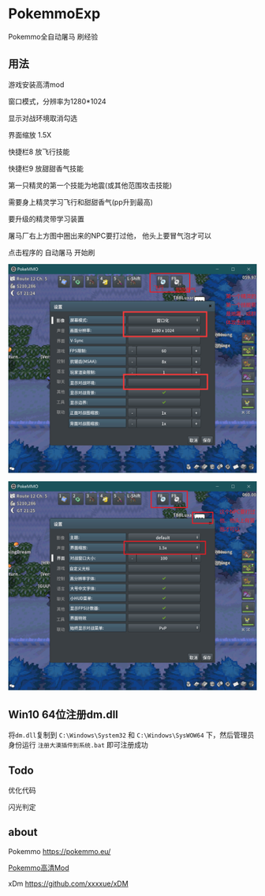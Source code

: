 # PokemmoExp
Pokemmo全自动屠马 刷经验

## 用法

游戏安装高清mod

窗口模式，分辨率为1280*1024

显示对战环境取消勾选

界面缩放 1.5X	

快捷栏8 放飞行技能

快捷栏9 放甜甜香气技能

第一只精灵的第一个技能为地震(或其他范围攻击技能)

需要身上精灵学习飞行和甜甜香气(pp升到最高)

要升级的精灵带学习装置

屠马厂右上方图中圈出来的NPC要打过他， 他头上要冒气泡才可以

点击程序的 自动屠马 开始刷

![](img/setting1.bmp)

![setting2](img/setting2.bmp)





## Win10 64位注册dm.dll

将`dm.dll`复制到 `C:\Windows\System32` 和 `C:\Windows\SysWOW64` 下，然后管理员身份运行 `注册大漠插件到系统.bat` 即可注册成功



## Todo

优化代码

闪光判定

## about
Pokemmo  https://pokemmo.eu/



[Pokemmo高清Mod](https://forums.pokemmo.eu/index.php?/topic/111790-mod-ta-%E9%AB%98%E6%B8%85-%E6%99%AE%E9%80%9A%E9%97%AA%E5%85%89%E6%AD%A3%E9%9D%A2%E6%99%AE%E9%80%9A%E8%83%8C%E9%9D%A2-%E6%89%8B%E6%9C%BA%E7%89%88/)



xDm https://github.com/xxxxue/xDM